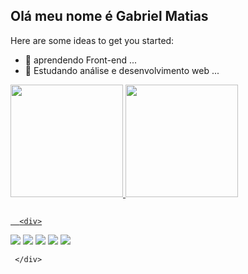 ## Olá meu nome é Gabriel Matias 


Here are some ideas to get you started:

- 🔭 aprendendo Front-end ...
- 🌱 Estudando análise e desenvolvimento web ...

 <div>
  <a href="https://github.com/gabrielmatiass">
  <img height="180em" src="https://github-readme-stats.vercel.app/api?username=gabrielmatiass&show_icons=true&theme=dark&include_all_commits=true&count_private=true"/>
  <img height="180em" src="https://github-readme-stats.vercel.app/api/top-langs/?username=gabrielmatiass&layout=compact&langs_count=16&theme=dark"/>
</div>
  
  
  
  ##
  
      <div>
   <a href="https://twitter.com/_GabrielMatiass" target="_blank"><img src="https://img.shields.io/badge/Twitter-1DA1F2?style=for-the-badge&logo=twitter&logoColor=white"><a/>
   <a href="https://www.linkedin.com/in/gabriel-matias-9b4089213/" target="_blank"><img src="https://img.shields.io/badge/LinkedIn-0077B5?style=for-the-badge&logo=linkedin&logoColor=white"><a/> 
   <a href="" target="_blank"><img src="	https://img.shields.io/badge/WhatsApp-25D366?style=for-the-badge&logo=whatsapp&logoColor=white"><a/>
   <a href="https://www.instagram.com/_gabriel.matiass/" target="_blank"><img src="https://img.shields.io/badge/Instagram-E4405F?style=for-the-badge&logo=instagram&logoColor=white"><a/>
   <a href="https://mail.google.com/mail/u/0/#inbox" target="_blank"><img src="https://img.shields.io/badge/Gmail-D14836?style=for-the-badge&logo=gmail&logoColor=white"></a>

     </div>
